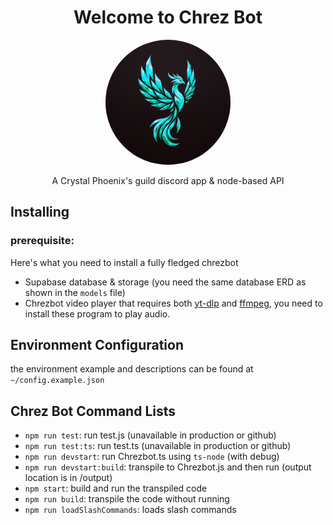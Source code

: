 <h1 style="text-align:center;">Welcome to Chrez Bot</h1>

<!-- image -->

<div align="center">
    <img 
        src="./crystal_phoenix_logo.png" 
        width="200px" 
        height="200px"
        style="border-radius: 200px;"
    />
</div>

<p style="text-align:center;">A Crystal Phoenix's guild discord app & node-based API</p>

## Installing

### prerequisite:

Here's what you need to install a fully fledged chrezbot

- Supabase database & storage (you need the same database ERD as shown in the `models` file)
- Chrezbot video player that requires both [yt-dlp](https://github.com/yt-dlp/yt-dlp) and [ffmpeg](https://www.ffmpeg.org/), you need to install these program to play audio.

## Environment Configuration

the environment example and descriptions can be found at `~/config.example.json`

## Chrez Bot Command Lists

- `npm run test`: run test.js (unavailable in production or github)
- `npm run test:ts`: run test.ts (unavailable in production or github)
- `npm run devstart`: run Chrezbot.ts using `ts-node` (with debug)
- `npm run devstart:build`: transpile to Chrezbot.js and then run (output location is in /output)
- `npm start`: build and run the transpiled code
- `npm run build`: transpile the code without running
- `npm run loadSlashCommands`: loads slash commands
